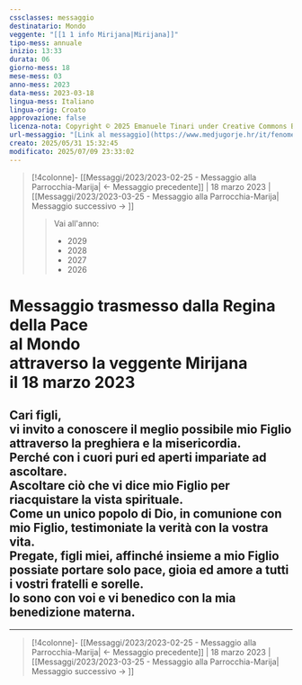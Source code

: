 ```yaml
---
cssclasses: messaggio
destinatario: Mondo
veggente: "[[1 1 info Mirijana|Mirijana]]"
tipo-mess: annuale
inizio: 13:33
durata: 06
giorno-mess: 18
mese-mess: 03
anno-mess: 2023
data-mess: 2023-03-18
lingua-mess: Italiano
lingua-orig: Croato
approvazione: false
licenza-nota: Copyright © 2025 Emanuele Tinari under Creative Commons BY-NC-SA 4.0 https://creativecommons.org/licenses/by-nc-sa/4.0/
url-messaggio: "[Link al messaggio](https://www.medjugorje.hr/it/fenomeno-di-medjugorje/apparizioni-annuali/)"
creato: 2025/05/31 15:32:45
modificato: 2025/07/09 23:33:02
---
```


> [!4colonne]- [[Messaggi/2023/2023-02-25 - Messaggio alla Parrocchia-Marija| ← Messaggio precedente]] | 18 marzo 2023 | [[Messaggi/2023/2023-03-25 - Messaggio alla Parrocchia-Marija| Messaggio successivo → ]]
>> <span class="verde">Vai all'anno:</span>
>> - 2029
>> - 2028
>> - 2027
>> - 2026
>

# Messaggio trasmesso dalla Regina della Pace<br>al Mondo<br>attraverso la veggente Mirijana<br>il 18 marzo 2023

## Cari figli,<br>vi invito a conoscere il meglio possibile mio Figlio attraverso la preghiera e la misericordia.<br>Perché con i cuori puri ed aperti impariate ad ascoltare.<br>Ascoltare ciò che vi dice mio Figlio per riacquistare la vista spirituale.<br>Come un unico popolo di Dio, in comunione con mio Figlio, testimoniate la verità con la vostra vita.<br>Pregate, figli miei, affinché insieme a mio Figlio possiate portare solo pace, gioia ed amore a tutti i vostri fratelli e sorelle.<br>Io sono con voi e vi benedico con la mia benedizione materna.

***

> [!4colonne]- [[Messaggi/2023/2023-02-25 - Messaggio alla Parrocchia-Marija| ← Messaggio precedente]] | 18 marzo 2023 | [[Messaggi/2023/2023-03-25 - Messaggio alla Parrocchia-Marija| Messaggio successivo → ]]
